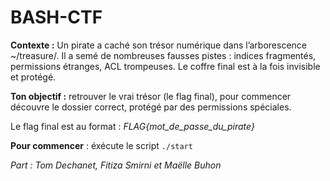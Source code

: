 # BASH-CTF

**Contexte :**
Un pirate a caché son trésor numérique dans l’arborescence ~/treasure/. 
Il a semé de nombreuses fausses pistes : indices fragmentés, permissions étranges, ACL trompeuses. Le coffre final est à la fois invisible et protégé. 

**Ton objectif :** retrouver le vrai trésor (le flag final), pour commencer découvre le dossier correct, protégé par des permissions spéciales.

Le flag final est au format : *FLAG{mot_de_passe_du_pirate}* 

**Pour commencer** : éxécute le script `./start`








*Part : Tom Dechanet, Fitiza Smirni et Maëlle Buhon*

